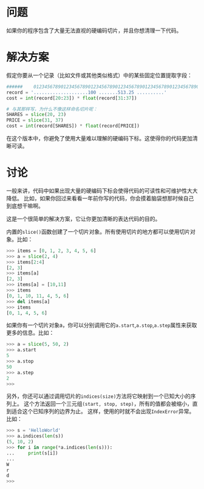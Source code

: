 # 问题
如果你的程序包含了大量无法直视的硬编码切片，并且你想清理一下代码。


# 解决方案
假定你要从一个记录（比如文件或其他类似格式）中的某些固定位置提取字段：

```python
######    0123456789012345678901234567890123456789012345678901234567890'
record = '....................100 .......513.25 ..........'
cost = int(record[20:23]) * float(record[31:37])

# 与其那样写，为什么不像这样命名切片呢：
SHARES = slice(20, 23)
PRICE = slice(31, 37)
cost = int(record[SHARES]) * float(record[PRICE])
```
在这个版本中，你避免了使用大量难以理解的硬编码下标。这使得你的代码更加清晰可读。

# 讨论
一般来讲，代码中如果出现大量的硬编码下标会使得代码的可读性和可维护性大大降低。 比如，如果你回过来看看一年前你写的代码，你会摸着脑袋想那时候自己到底想干嘛啊。 

这是一个很简单的解决方案，它让你更加清晰的表达代码的目的。

内置的` slice() `函数创建了一个切片对象。所有使用切片的地方都可以使用切片对象。比如：
```python
>>> items = [0, 1, 2, 3, 4, 5, 6]
>>> a = slice(2, 4)
>>> items[2:4]
[2, 3]
>>> items[a]
[2, 3]
>>> items[a] = [10,11]
>>> items
[0, 1, 10, 11, 4, 5, 6]
>>> del items[a]
>>> items
[0, 1, 4, 5, 6]
```
如果你有一个切片对象a，你可以分别调用它的` a.start `,` a.stop `,` a.step `属性来获取更多的信息。比如：
```python
>>> a = slice(5, 50, 2)
>>> a.start
5
>>> a.stop
50
>>> a.step
2
>>>
```
另外，你还可以通过调用切片的` indices(size) `方法将它映射到一个已知大小的序列上。 这个方法返回一个三元组` (start, stop, step) `，所有的值都会被缩小，直到适合这个已知序列的边界为止。 这样，使用的时就不会出现` IndexError `异常。比如：
```python
>>> s = 'HelloWorld'
>>> a.indices(len(s))
(5, 10, 2)
>>> for i in range(*a.indices(len(s))):
...     print(s[i])
...
W
r
d
>>>
```
